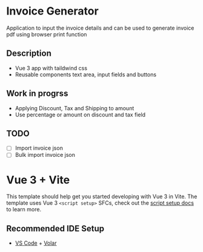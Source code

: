 # Invoice Generator

Application to input the invoice details and can be used to generate invoice pdf using browser print function

## Description

- Vue 3 app with taildwind css
- Reusable components text area, input fields and buttons

## Work in progrss

- Applying Discount, Tax and Shipping to amount
- Use percentage or amount on discount and tax field

## TODO

- [ ] Import invoice json
- [ ] Bulk import invoice json

# Vue 3 + Vite

This template should help get you started developing with Vue 3 in Vite. The template uses Vue 3 `<script setup>` SFCs, check out the [script setup docs](https://v3.vuejs.org/api/sfc-script-setup.html#sfc-script-setup) to learn more.

## Recommended IDE Setup

- [VS Code](https://code.visualstudio.com/) + [Volar](https://marketplace.visualstudio.com/items?itemName=Vue.volar)
